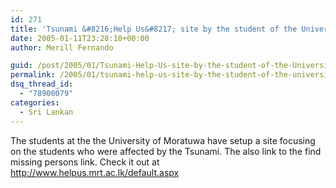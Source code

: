 ```yaml
---
id: 271
title: 'Tsunami &#8216;Help Us&#8217; site by the student of the University of Moratuwa'
date: 2005-01-11T23:28:10+00:00
author: Merill Fernando

guid: /post/2005/01/Tsunami-Help-Us-site-by-the-student-of-the-University-of-Moratuwa.aspx
permalink: /2005/01/tsunami-help-us-site-by-the-student-of-the-university-of-moratuwa/
dsq_thread_id:
  - "78900079"
categories:
  - Sri Lankan
---
```

<P>The students at the the University of Moratuwa have setup a site focusing on the students who were affected by the Tsunami. The also link to the find missing persons link. Check&nbsp;it out&nbsp;at <A href="http://www.helpus.mrt.ac.lk/default.aspx">http://www.helpus.mrt.ac.lk/default.aspx</A></P>